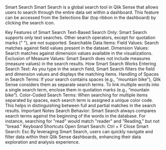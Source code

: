 Smart Search
Smart Search is a global search tool in Qlik Sense that allows users to search through the entire data set within a dashboard. This feature can be accessed from the Selections Bar (top ribbon in the dashboard) by clicking the search icon.

Key Features of Smart Search
Text-Based Search Only: Smart Search supports only text searches. Other search operators, except for quotation marks (" "), are not supported.
Searchable Data Items:
Field Values: Search matches against field values present in the dataset.
Dimension Values: Search matches against dimension values available in the visualizations.
Exclusion of Measure Values: Smart Search does not include measures (measure values) in the search results.
How Smart Search Works
Entering Search Text: As you type in the search field, Smart Search filters the field and dimension values and displays the matching items.
Handling of Spaces in Search Terms: If your search contains spaces (e.g., "mountain bike"), Qlik Sense considers them as separate search terms. To link multiple words into a single search term, enclose them in quotation marks (e.g., “mountain bike”).
Color-Coded Search Terms: When searching for multiple items separated by spaces, each search term is assigned a unique color code. This helps in distinguishing between full and partial matches in the search results.
Important Notes
Search Behavior: Smart Search always compares search terms against the beginning of the words in the database. For instance, searching for "read" would match "reader" and "Reading," but not "bread."
Keyboard Shortcuts
Open Smart Search: Ctrl + F
Close Smart Search: Esc
By leveraging Smart Search, users can quickly navigate and filter data within their Qlik Sense dashboards, enhancing their data exploration and analysis experience.
